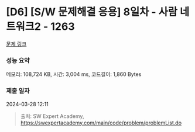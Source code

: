# [D6] [S/W 문제해결 응용] 8일차 - 사람 네트워크2 - 1263 

[문제 링크](https://swexpertacademy.com/main/code/problem/problemDetail.do?contestProbId=AV18P2B6Iu8CFAZN) 

### 성능 요약

메모리: 108,724 KB, 시간: 3,004 ms, 코드길이: 1,860 Bytes

### 제출 일자

2024-03-28 12:11



> 출처: SW Expert Academy, https://swexpertacademy.com/main/code/problem/problemList.do